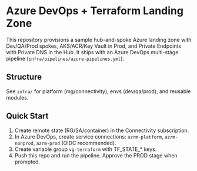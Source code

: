 # Azure DevOps + Terraform Landing Zone

This repository provisions a sample hub-and-spoke Azure landing zone with Dev/QA/Prod spokes, AKS/ACR/Key Vault in Prod, and Private Endpoints with Private DNS in the Hub. It ships with an Azure DevOps multi-stage pipeline (`infra/pipelines/azure-pipelines.yml`).

## Structure
See `infra/` for platform (mg/connectivity), envs (dev/qa/prod), and reusable modules.

## Quick Start
1. Create remote state (RG/SA/container) in the Connectivity subscription.
2. In Azure DevOps, create service connections: `azrm-platform`, `azrm-nonprod`, `azrm-prod` (OIDC recommended).
3. Create variable group `vg-terraform` with TF_STATE_* keys.
4. Push this repo and run the pipeline. Approve the PROD stage when prompted.

